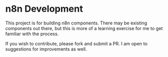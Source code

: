 # n8n Development

This project is for building n8n components.  There may be existing components out there, but this is more of a learning exercise for me to get familiar with the process.

If you wish to contribute, please fork and submit a PR.  I am open to suggestions for improvements as well.

